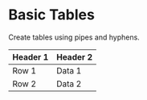 # Basic Tables

Create tables using pipes and hyphens.

| Header 1 | Header 2 |
|----------|----------|
| Row 1    | Data 1   |
| Row 2    | Data 2   |
        